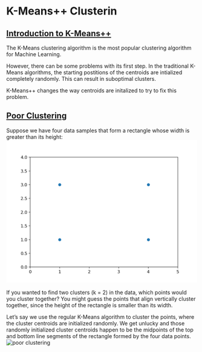 # K-Means++ Clusterin

## [Introduction to K-Means++](https://www.codecademy.com/courses/machine-learning/lessons/machine-learning-k-means-plus-plus/exercises/introduction)

The K-Means clustering algorithm is the most popular clustering algorithm for Machine Learning.

However, there can be some problems with its first step. 
In the traditional K-Means algorithms, the starting postitions of the centroids are intialized completely randomly.
This can result in suboptimal clusters.

K-Means++ changes the way centroids are initalized to try to fix this problem.

## [Poor Clustering](https://www.codecademy.com/courses/machine-learning/lessons/machine-learning-k-means-plus-plus/exercises/poor-clustering)

Suppose we have four data samples that form a rectangle whose width is greater than its height:
![rectangle](images/no_clusers.webp)

If you wanted to find two clusters (k = 2) in the data, which points would you cluster together?
You might guess the points that align vertically cluster together, since the height of the rectangle is smaller than its width.

Let’s say we use the regular K-Means algorithm to cluster the points, where the cluster centroids are initialized randomly.
We get unlucky and those randomly initialized cluster centroids happen to be the midpoints of the top and bottom line segments of the rectangle formed by the four data points.
![poor clustering](poor_cluster.webp)
